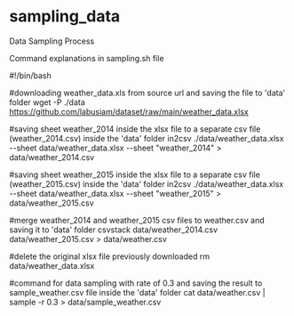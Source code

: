 # sampling_data
Data Sampling Process

Command explanations in sampling.sh file

#!/bin/bash

#downloading weather_data.xls from source url and saving the file to 'data' folder
wget -P ./data https://github.com/labusiam/dataset/raw/main/weather_data.xlsx

#saving sheet weather_2014 inside the xlsx file to a separate csv file (weather_2014.csv) inside the 'data' folder
in2csv ./data/weather_data.xlsx --sheet data/weather_data.xlsx --sheet "weather_2014" > data/weather_2014.csv

#saving sheet weather_2015 inside the xlsx file to a separate csv file (weather_2015.csv) inside the 'data' folder
in2csv ./data/weather_data.xlsx --sheet data/weather_data.xlsx --sheet "weather_2015" > data/weather_2015.csv

#merge weather_2014 and weather_2015 csv files to weather.csv and saving it to 'data' folder
csvstack data/weather_2014.csv data/weather_2015.csv > data/weather.csv

#delete the original xlsx file previously downloaded
rm data/weather_data.xlsx

#command for data sampling with rate of 0.3 and saving the result to sample_weather.csv file inside the 'data' folder
cat data/weather.csv | sample -r 0.3  > data/sample_weather.csv
